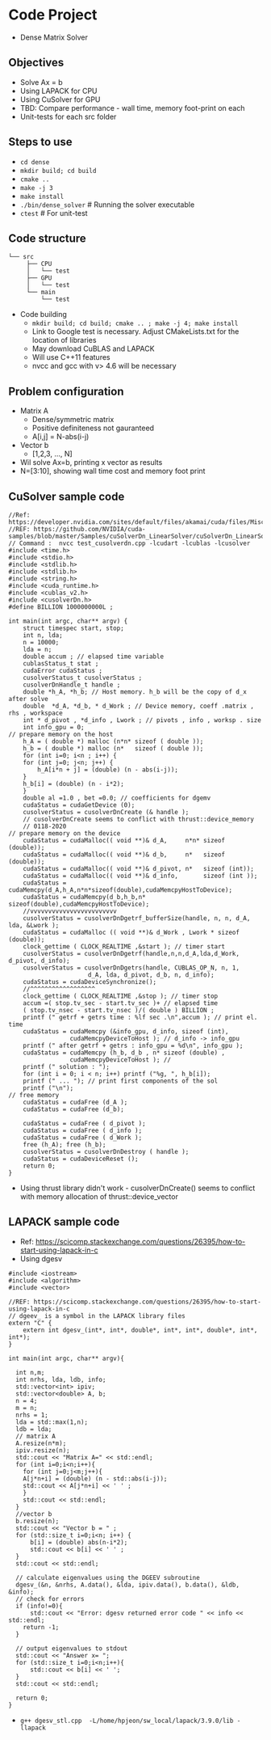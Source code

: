 # Code Project
- Dense Matrix Solver

## Objectives
- Solve Ax = b
- Using LAPACK for CPU
- Using CuSolver for GPU
- TBD: Compare performance - wall time, memory foot-print on each
- Unit-tests for each src folder

## Steps to use
- `cd dense`
- `mkdir build; cd build`
- `cmake ..`
- `make -j 3`
- `make install`
- `./bin/dense_solver` # Running the solver executable
- `ctest` # For unit-test

## Code structure
```
└── src
     ├── CPU
     │   └── test
     ├── GPU
     │   └── test
     └── main
         └── test
```
- Code building
  - `mkdir build; cd build; cmake .. ; make -j 4; make install`
  - Link to Google test is necessary. Adjust CMakeLists.txt for the location of libraries
  - May download CuBLAS and LAPACK
  - Will use C++11 features
  - nvcc and gcc with v> 4.6 will be necessary

## Problem configuration
- Matrix A
  - Dense/symmetric matrix
  - Positive definiteness not gauranteed
  - A[i,j] = N-abs(i-j)
- Vector b
  - [1,2,3, ..., N]
- Wil solve Ax=b, printing x vector as results
- N=[3:10], showing wall time cost and memory foot print

## CuSolver sample code
```
//Ref: https://developer.nvidia.com/sites/default/files/akamai/cuda/files/Misc/mygpu.pdf
//REF: https://github.com/NVIDIA/cuda-samples/blob/master/Samples/cuSolverDn_LinearSolver/cuSolverDn_LinearSolver.cpp
// Command :  nvcc test_cusolverdn.cpp -lcudart -lcublas -lcusolver
#include <time.h>
#include <stdio.h>
#include <stdlib.h>
#include <stdlib.h>
#include <string.h>
#include <cuda_runtime.h>
#include <cublas_v2.h>
#include <cusolverDn.h>
#define BILLION 1000000000L ;

int main(int argc, char** argv) {
    struct timespec start, stop;
    int n, lda;
    n = 10000;
    lda = n;
    double accum ; // elapsed time variable
    cublasStatus_t stat ;
    cudaError cudaStatus ;
    cusolverStatus_t cusolverStatus ;
    cusolverDnHandle_t handle ;
    double *h_A, *h_b; // Host memory. h_b will be the copy of d_x after solve
    double  *d_A, *d_b, * d_Work ; // Device memory, coeff .matrix , rhs , workspace
    int * d_pivot , *d_info , Lwork ; // pivots , info , worksp . size
    int info_gpu = 0;
// prepare memory on the host
    h_A = ( double *) malloc (n*n* sizeof ( double ));
    h_b = ( double *) malloc (n*   sizeof ( double ));
    for (int i=0; i<n ; i++) {
	for (int j=0; j<n; j++) {
	    h_A[i*n + j] = (double) (n - abs(i-j));
	}
	h_b[i] = (double) (n - i*2);
    }
    double al =1.0 , bet =0.0; // coefficients for dgemv
    cudaStatus = cudaGetDevice (0);
    cusolverStatus = cusolverDnCreate (& handle );
    // cusolverDnCreate seems to conflict with thrust::device_memory
    // 0118-2020 
// prepare memory on the device
    cudaStatus = cudaMalloc(( void **)& d_A,     n*n* sizeof (double));
    cudaStatus = cudaMalloc(( void **)& d_b,     n*   sizeof (double));
    cudaStatus = cudaMalloc(( void **)& d_pivot, n*   sizeof (int));
    cudaStatus = cudaMalloc(( void **)& d_info,       sizeof (int ));
    cudaStatus = cudaMemcpy(d_A,h_A,n*n*sizeof(double),cudaMemcpyHostToDevice); 
    cudaStatus = cudaMemcpy(d_b,h_b,n*  sizeof(double),cudaMemcpyHostToDevice);
    //vvvvvvvvvvvvvvvvvvvvvvvv
    cusolverStatus = cusolverDnDgetrf_bufferSize(handle, n, n, d_A, lda, &Lwork ); 
    cudaStatus = cudaMalloc (( void **)& d_Work , Lwork * sizeof (double));
    clock_gettime ( CLOCK_REALTIME ,&start ); // timer start
    cusolverStatus = cusolverDnDgetrf(handle,n,n,d_A,lda,d_Work, d_pivot, d_info);
    cusolverStatus = cusolverDnDgetrs(handle, CUBLAS_OP_N, n, 1,
				      d_A, lda, d_pivot, d_b, n, d_info);
    cudaStatus = cudaDeviceSynchronize();
    //^^^^^^^^^^^^^^^^^^
    clock_gettime ( CLOCK_REALTIME ,&stop ); // timer stop
    accum =( stop.tv_sec - start.tv_sec )+ // elapsed time
	( stop.tv_nsec - start.tv_nsec )/( double ) BILLION ;
    printf (" getrf + getrs time : %lf sec .\n",accum ); // print el. time
    cudaStatus = cudaMemcpy (&info_gpu, d_info, sizeof (int),
			     cudaMemcpyDeviceToHost ); // d_info -> info_gpu
    printf (" after getrf + getrs : info_gpu = %d\n", info_gpu );
    cudaStatus = cudaMemcpy (h_b, d_b , n* sizeof (double) ,
			     cudaMemcpyDeviceToHost ); // 
    printf (" solution : ");
    for (int i = 0; i < n; i++) printf ("%g, ", h_b[i]);
    printf (" ... "); // print first components of the sol
    printf ("\n");
// free memory
    cudaStatus = cudaFree (d_A );
    cudaStatus = cudaFree (d_b);

    cudaStatus = cudaFree ( d_pivot );
    cudaStatus = cudaFree ( d_info );
    cudaStatus = cudaFree ( d_Work );
    free (h_A); free (h_b); 
    cusolverStatus = cusolverDnDestroy ( handle );
    cudaStatus = cudaDeviceReset ();
    return 0;
}
```
- Using thrust library didn't work - cusolverDnCreate() seems to conflict with memory allocation of thrust::device_vector

## LAPACK sample code
- Ref: https://scicomp.stackexchange.com/questions/26395/how-to-start-using-lapack-in-c
- Using dgesv

```
#include <iostream>
#include <algorithm>
#include <vector>

//REF: https://scicomp.stackexchange.com/questions/26395/how-to-start-using-lapack-in-c
// dgeev_ is a symbol in the LAPACK library files
extern "C" {
    extern int dgesv_(int*, int*, double*, int*, int*, double*, int*, int*);
}

int main(int argc, char** argv){

  int n,m;
  int nrhs, lda, ldb, info;
  std::vector<int> ipiv;
  std::vector<double> A, b;
  n = 4;
  m = n;
  nrhs = 1;
  lda = std::max(1,n);
  ldb = lda;
  // matrix A
  A.resize(n*m);
  ipiv.resize(n);
  std::cout << "Matrix A=" << std::endl;
  for (int i=0;i<n;i++){
    for (int j=0;j<m;j++){
	A[j*n+i] = (double) (n - std::abs(i-j));
	std::cout << A[j*n+i] << ' ' ;
    }
    std::cout << std::endl;
  }
  //vector b
  b.resize(n);
  std::cout << "Vector b = " ;
  for (std::size_t i=0;i<n; i++) {
      b[i] = (double) abs(n-i*2);
      std::cout << b[i] << ' ' ;
  }
  std::cout << std::endl;
  
  // calculate eigenvalues using the DGEEV subroutine
  dgesv_(&n, &nrhs, A.data(), &lda, ipiv.data(), b.data(), &ldb, &info);
  // check for errors
  if (info!=0){
      std::cout << "Error: dgesv returned error code " << info << std::endl;
    return -1;
  }

  // output eigenvalues to stdout
  std::cout << "Answer x= ";
  for (std::size_t i=0;i<n;i++){
      std::cout << b[i] << ' ';
  }
  std::cout << std::endl;

  return 0;
}
```
- `g++ dgesv_stl.cpp  -L/home/hpjeon/sw_local/lapack/3.9.0/lib -llapack`
